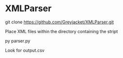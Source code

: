 # XMLParser

git clone https://github.com/Greyjacket/XMLParser.git

Place XML files within the directory containing the stript

py parser.py 

Look for output.csv